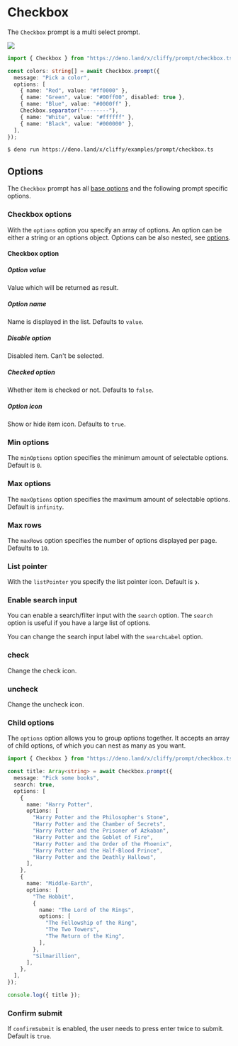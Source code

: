 # Checkbox

The `Checkbox` prompt is a multi select prompt.

![](../assets/img/checkbox.gif)

```typescript
import { Checkbox } from "https://deno.land/x/cliffy/prompt/checkbox.ts";

const colors: string[] = await Checkbox.prompt({
  message: "Pick a color",
  options: [
    { name: "Red", value: "#ff0000" },
    { name: "Green", value: "#00ff00", disabled: true },
    { name: "Blue", value: "#0000ff" },
    Checkbox.separator("--------"),
    { name: "White", value: "#ffffff" },
    { name: "Black", value: "#000000" },
  ],
});
```

```console
$ deno run https://deno.land/x/cliffy/examples/prompt/checkbox.ts
```

## Options

The `Checkbox` prompt has all [base options](./index.md) and the following
prompt specific options.

### Checkbox options

With the `options` option you specify an array of options. An option can be
either a string or an options object. Options can be also nested, see
[options](#child-options).

#### Checkbox option

##### Option value

Value which will be returned as result.

##### Option name

Name is displayed in the list. Defaults to `value`.

##### Disable option

Disabled item. Can't be selected.

##### Checked option

Whether item is checked or not. Defaults to `false`.

##### Option icon

Show or hide item icon. Defaults to `true`.

### Min options

The `minOptions` option specifies the minimum amount of selectable options.
Default is `0`.

### Max options

The `maxOptions` option specifies the maximum amount of selectable options.
Default is `infinity`.

### Max rows

The `maxRows` option specifies the number of options displayed per page.
Defaults to `10`.

### List pointer

With the `listPointer` you specify the list pointer icon. Default is `❯`.

### Enable search input

You can enable a search/filter input with the `search` option. The `search`
option is useful if you have a large list of options.

You can change the search input label with the `searchLabel` option.

### check

Change the check icon.

### uncheck

Change the uncheck icon.

### Child options

The `options` option allows you to group options together. It accepts an array
of child options, of which you can nest as many as you want.

```ts
import { Checkbox } from "https://deno.land/x/cliffy/prompt/checkbox.ts";

const title: Array<string> = await Checkbox.prompt({
  message: "Pick some books",
  search: true,
  options: [
    {
      name: "Harry Potter",
      options: [
        "Harry Potter and the Philosopher's Stone",
        "Harry Potter and the Chamber of Secrets",
        "Harry Potter and the Prisoner of Azkaban",
        "Harry Potter and the Goblet of Fire",
        "Harry Potter and the Order of the Phoenix",
        "Harry Potter and the Half-Blood Prince",
        "Harry Potter and the Deathly Hallows",
      ],
    },
    {
      name: "Middle-Earth",
      options: [
        "The Hobbit",
        {
          name: "The Lord of the Rings",
          options: [
            "The Fellowship of the Ring",
            "The Two Towers",
            "The Return of the King",
          ],
        },
        "Silmarillion",
      ],
    },
  ],
});

console.log({ title });
```

### Confirm submit

If `confirmSubmit` is enabled, the user needs to press enter twice to submit.
Default is `true`.
